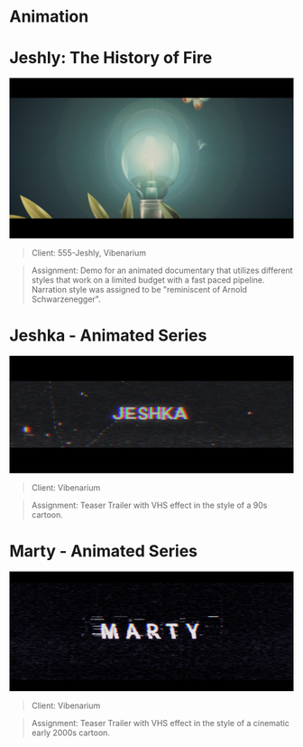 # Animation

# Jeshly: The History of Fire

[<img src="_images/ab2a8d2c-aea6-4731-a31f-819e76ec1c7d_rw_1200.png">](https://www.youtube.com/watch?v=Yme820uVCjs&list=PL6n5pHEesRETYbbUbpEV72SFdJJS1P_h0)

> Client: 555-Jeshly, Vibenarium  

> Assignment: Demo for an animated documentary that utilizes different styles that work on a limited budget with a fast paced pipeline. Narration style was assigned to be "reminiscent of Arnold Schwarzenegger".

# Jeshka - Animated Series

[<img src="_images/1013ccec-6040-4656-832d-45a9058f3548_rw_1200.png">](https://www.youtube.com/watch?v=LRzjxXN12Xo)

> Client: Vibenarium  

> Assignment: Teaser Trailer with VHS effect in the style of a 90s cartoon.

# Marty - Animated Series

[<img src="_images/63a62c3e-0ac8-4a61-b385-8ea2b7dd9500_rw_1200.png">](https://www.youtube.com/watch?v=uIl8_4qx6K00)

> Client: Vibenarium

> Assignment: Teaser Trailer with VHS effect in the style of a cinematic early 2000s cartoon.
